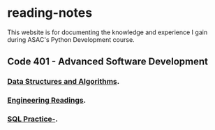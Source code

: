 # reading-notes

This website is for documenting the knowledge and experience I gain during ASAC's Python Development course.

## Code 401 - Advanced Software Development

### [Data Structures and Algorithms](https://github.com/AymanMalkawi122/reading-notes/blob/main/Data%20Structures%20and%20Algorithms.md).
### [Engineering Readings](https://github.com/AymanMalkawi122/reading-notes/blob/main/Engineering%20Readings.md).
### [SQL Practice-](https://github.com/AymanMalkawi122/reading-notes/blob/main/Engineering%20Readings.md).
